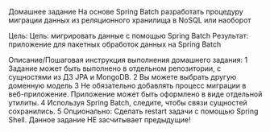 Домашнее задание
На основе Spring Batch разработать процедуру миграции данных из реляционного хранилища в NoSQL или наоборот

Цель:
Цель: мигрировать данные с помощью Spring Batch
Результат: приложение для пакетных обработок данных на Spring Batch


Описание/Пошаговая инструкция выполнения домашнего задания:
1 Задание может быть выполнено в отдельном репозитории, с сущностями из ДЗ JPA и MongoDB.
2 Вы можете выбрать другую доменную модель
3 Не обязательно добавлять процесс миграции в веб-приложение. Приложение может быть оформлено в виде отдельной утилиты.
4 Используя Spring Batch, следите, чтобы связи сущностей сохранились.
5 Опционально: Сделать restart задачи с помощью Spring Shell.
Данное задание НЕ засчитывает предыдущие!
